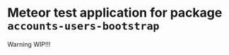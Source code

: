 Meteor test application for package `accounts-users-bootstrap`
==============================================================

Warning WIP!!!